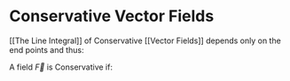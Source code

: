 # Conservative Vector Fields
[[The Line Integral]] of Conservative [[Vector Fields]] depends only on the end points and thus:

A field $\vec{F}$ is Conservative if: